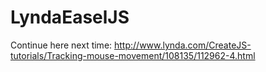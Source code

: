 # LyndaEaselJS

Continue here next time:
http://www.lynda.com/CreateJS-tutorials/Tracking-mouse-movement/108135/112962-4.html

